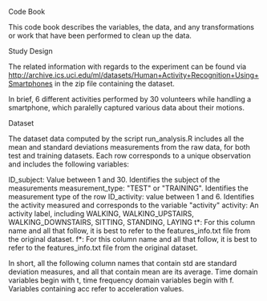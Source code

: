 Code Book

This code book describes the variables, the data, and any transformations or work that have been performed to clean up the data.

Study Design

The related information with regards to the experiment can be found via http://archive.ics.uci.edu/ml/datasets/Human+Activity+Recognition+Using+Smartphones in the zip file containing the dataset.

In brief, 6 different activities performed by 30 volunteers while handling a smartphone, which paralelly captured various data about their motions.

Dataset

The dataset data computed by the script run_analysis.R includes all the mean and standard deviations measurements from the raw data, for both test and training datasets. Each row corresponds to a unique observation and includes the following variables:

   ID_subject: Value between 1 and 30. Identifies the subject of the measurements
   measurement_type: "TEST" or "TRAINING". Identifies the measurement type of the row
   ID_activity: value between 1 and 6. Identifies the activity measured and corresponds to the variable "activity"
   activity: An activity label, including WALKING, WALKING_UPSTAIRS, WALKING_DOWNSTAIRS, SITTING, STANDING, LAYING
   t*: For this column name and all that follow, it is best to refer to the features_info.txt file from the original dataset. 
   f*: For this column name and all that follow, it is best to refer to the features_info.txt file from the original dataset.
   
 In short, all the following column names that contain std are standard deviation measures, and all that contain mean are its average. Time domain variables begin with t, time frequency domain variables begin with f. Variables containing acc refer to acceleration values.
